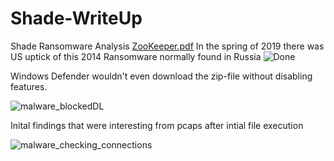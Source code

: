 # Shade-WriteUp
Shade Ransomware Analysis
[ZooKeeper.pdf](https://github.com/repins762/Shade-WriteUp/files/3862035/ZooKeeper.pdf)
In the spring of 2019 there was US uptick of this 2014 Ransomware normally found in Russia
![Done](https://user-images.githubusercontent.com/42683298/69119278-4be3b900-0a53-11ea-80db-21f1c1a9ad84.png)

Windows Defender wouldn't even download the zip-file without disabling features.

![malware_blockedDL](https://user-images.githubusercontent.com/42683298/69119389-a54be800-0a53-11ea-97dc-8671d5ce067e.png)

Inital findings that were interesting from pcaps after intial file execution 

![malware_checking_connections](https://user-images.githubusercontent.com/42683298/69119465-ea701a00-0a53-11ea-8acb-2025905219eb.png)


